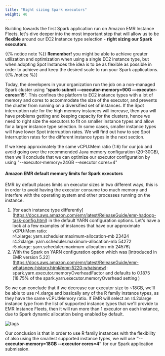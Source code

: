 ```yaml
---
title: "Right sizing Spark executors"
weight: 40
---
```


Building towards the first Spark application run on Amazon EMR Instance Fleets, let's dive deeper into the most important step that will allow us to be **flexible** around our EC2 Instance type selection - **right sizing our Spark executors**.

{{% notice note %}}
**Remember!** you might be able to achieve greater utilization and optimization when using a single EC2 instance type, but when adopting Spot Instances the idea is to be as flexible as possible in order to achieve and keep the desired scale to run your Spark applications.
{{% /notice %}}

Today, the developers in your organization run the job on a non-managed Spark cluster using “**spark-submit —executor-memory=90G —executor-cores=15**". This confines the platform to EC2 instance types with a lot of memory and cores to accommodate the size of the executor, and prevents the cluster from running on a diversified set of instances. If the Spot interruption rate for the high memory instances will increase, then you will have problems getting and keeping capacity for the clusters, hence we need to right size the executors to fit on smaller instance types and allow for a larger instance type selection. In some cases, smaller instance types will have lower Spot interruption rates. We will find out how to see Spot Interruption rates for the different instance types in the next section.

If we keep approximately the same vCPU:Mem ratio (1:6) for our job and avoid going over the recommended Java memory configuration (20-30GB), then we'll conclude that we can optimize our executor configuration by using "--executor-memory=24GB --executor cores=4"

#### Amazon EMR default memory limits for Spark executors

EMR by default places limits on executor sizes in two different ways, this is in order to avoid having the executor consume too much memory and interfere with the operating system and other processes running on the instance. 

1. [for each instance type differently] (https://docs.aws.amazon.com/emr/latest/ReleaseGuide/emr-hadoop-task-config.html) in the default YARN configuration options. 
Let's have a look at a few examples of instances that have our approximate vCPU:Mem ratio:\
r4.xlarge: yarn.scheduler.maximum-allocation-mb	23424\
r4.2xlarge: yarn.scheduler.maximum-allocation-mb 54272\
r5.xlarge: yarn.scheduler.maximum-allocation-mb	24576\
2. With the Spark on YARN configuration option which was [introduced in EMR version 5.22] (https://docs.aws.amazon.com/emr/latest/ReleaseGuide/emr-whatsnew-history.html#emr-5220-whatsnew): spark.yarn.executor.memoryOverheadFactor and defaults to 0.1875 (18.75% of the spark.yarn.executor.memoryOverhead setting )


So we can conclude that if we decrease our executor size to ~18GB, we'll be able to use r4.xlarge and basically any of the R family instance types, as they have the same vCPU:Memory ratio. If EMR will select an r4.2xlarge instance type from the list of supported instance types that we'll provide to EMR Instance Fleets, then it will run more than 1 executor on each instance, due to Spark dynamic allocation being enabled by default.

![tags](/images/running-emr-spark-apps-on-spot/sparkmemory.png)

Our conclusion is that in order to use R family instances with the flexibility of also using the smallest supported instance types, we will use **"--executor-memory=18GB --executor cores=4"** for our Spark application submission.